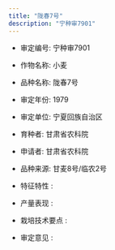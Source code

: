 ```yaml
---
title: "陇春7号"
description: "宁种审7901"
---
```

* 审定编号:  宁种审7901

*  作物名称:  小麦

*  品种名称:  陇春7号

*  审定年份:  1979

*  审定单位:  宁夏回族自治区

* 育种者:  甘肃省农科院

*  申请者:  甘肃省农科院

*  品种来源:  甘麦8号/临农2号

*  特征特性 : 

 
*  产量表现 : 


*  栽培技术要点 : 


*  审定意见 : 

